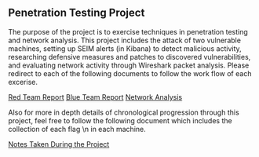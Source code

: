 ## Penetration Testing Project

The purpose of the project is to exercise techniques in penetration testing and network analysis. This project includes the attack of two vulnerable machines, setting up
SEIM alerts (in Kibana) to detect malicious activity, researching defensive measures and patches to discovered vulnerabilities, and evaluating network activity through
Wireshark packet analysis. Please redirect to each of the following documents to follow the work flow of each excerise.

[Red Team Report](Reports/OffensiveReport)
[Blue Team Report](Reports/DefensiveReport)
[Network Analysis](Reports/NetworkReport)

Also for more in depth details of chronological progression through this project, feel free to follow the following document which includes the collection of each flag \n
in each machine.

[Notes Taken During the Project](doc/FinalProjectNotes)
